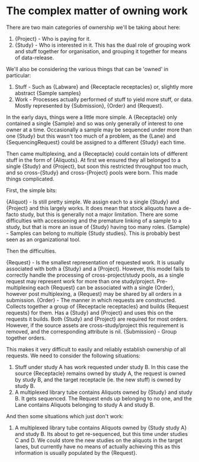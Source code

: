 <!--
# @title The complex matter of owning work
-->
# The complex matter of owning work

There are two main categories of ownership we'll be taking about here:

1. {Project} - Who is paying for it.
2. {Study} - Who is interested in it. This has the dual role of grouping work and stuff together for organisation,
             and grouping it together for means of data-release.

We'll also be considering the various things that can be 'owned' in particular:

1. Stuff - Such as {Labware} and {Receptacle receptacles} or, slightly more abstract {Sample samples}
2. Work - Processes actually performed of stuff to yield more stuff, or data. Mostly represented by {Submission}, {Order}
          and {Request}.

In the early days, things were a little more simple. A {Receptacle} only contained a single {Sample} and so was only generally
of interest to one owner at a time. Occasionally a sample may be sequenced under more than one {Study} but this wasn't too much
of a problem, as the {Lane} and {SequencingRequest} could be assigned to a different {Study} each time.

Then came multiplexing, and a {Receptacle} could contain lots of different stuff in the form of {Aliquots}. At first
we ensured they all belonged to a single {Study} and {Project}, but soon this restricted throughput too much, and so
cross-{Study} and cross-{Project} pools were born. This made things complicated.

First, the simple bits:

{Aliquot} - Is still pretty simple. We assign each to a single {Study} and {Project} and this largely works. It does mean
            that stock aliquots have a de-facto study, but this is generally not a major limitation. There are some difficulties
            with accessioning and the premature linking of a sample to a study, but that is more an issue of {Study} having
            too many roles.
{Sample} - Samples can belong to multiple {Study studies}. This is probably best seen as an organizational tool.

Then the difficulties.

{Request} - Is the smallest representation of requested work. It is usually associated with both a {Study} and a {Project}.
            However, this model fails to correctly handle the processing of cross-project/study pools, as a single request
            may represent work for more than one study/project. Pre-multiplexing each {Request} can be associated
            with a single {Order}, however post multiplexing, a {Request} may be shared by all orders in a submission.
{Order} - The manner in which requests are constructed. Collects together a group of {Receptacle receptacles} and builds
          {Request requests} for them. Has a {Study} and {Project} and uses this on the requests it builds. Both {Study}
          and {Project} are required for most orders. However, if the source assets are cross-study/project this requirement
          is removed, and the corresponding attribute is nil.
{Submission} - Group together orders.

This makes it very difficult to easily and reliably establish ownership of all requests. We need to consider the following
situations:

1) Stuff under study A has work requested under study B. In this case the source {Receptacle} remains owned by study A,
   the request is owned by study B, and the target receptacle (ie. the new stuff) is owned by study B.
2) A multiplexed library tube contains Aliquots owned by {Study} and study B. It gets sequenced. The Request ends up
   belonging to no one, and the Lane contains Aliquots belonging to study A and study B.

And then some situations which just don't work:

1) A multiplexed library tube contains Aliquots owned by {Study study A} and study B. Its about to get re-sequenced, but this time
   under studies C and D. We could store the new studies on the aliquots in the target lanes, but currently have no means
   of actually achieving this as this information is usually populated by the {Request}.
